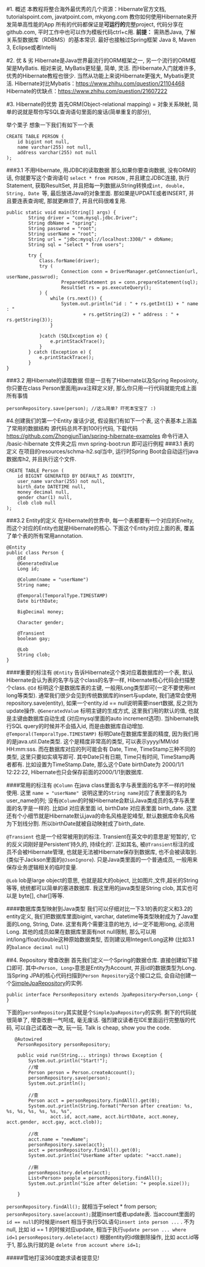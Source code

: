 #1. 概述
本教程将整合海外最优秀的几个资源：Hibernate官方文档, tutorialspoint.com,  javatpoint.com, mkyong.com
教你如何使用Hibernate来开发简单高性能的App
所有的代码都保证是**可运行的**完整project, 代码分享在github.com, 平时工作中也可以作为模板代码ctrl+c用.
**前提：**
需熟悉Java, 了解关系型数据库（RDBMS）的基本常识. 最好也接触过Spring框架
Java 8, Maven 3, Eclipse或者Intellij

#2. 优 & 劣
Hibernate是Java世界最流行的ORM框架之一, 另一个流行的ORM框架是MyBatis.
相对来说, MyBatis更轻量, 简单, 灵活. 而Hibernate入门就难许多, 优秀的Hibernate教程也很少. 当然从功能上来说Hibernate更强大, Mybatis更灵活.
Hibernate对比Mybatis：https://www.zhihu.com/question/21104468
Hibernate的优缺点：https://www.zhihu.com/question/21607222

#3. Hibernate的优势
首先ORM(Object-relational mapping) = 对象关系映射, 简单的说就是帮你写SQL查询语句里面的废话(简单重复的部分),

举个栗子
想象一下我们有如下一个表
```
CREATE TABLE PERSON (
	id bigint not null,
	name varchar(255) not null,
	address varchar(255) not null
);
```
###3.1 不用Hibernate, 用JDBC的读取数据
那么如果你要查询数据, 没有ORM的话, 你就要写这个查询语句
`select * from PERSON` , 并且建立JDBC连接, 执行Statement, 获取ResultSet, 并且把每一列数据从String转换成`int, double, String, Date `等, 最后放进Java的对象里面.
那如果是UPDATE或者INSERT, 并且要连表查询呢, 那就更麻烦了, 并且代码很难复用.
```
public static void main(String[] args) {
        String driver = "com.mysql.jdbc.Driver";
        String dbName = "spring";
        String passwrod = "root";
        String userName = "root";
        String url = "jdbc:mysql://localhost:3308/" + dbName;
        String sql = "select * from users";

        try {
            Class.forName(driver);
            try (
                    Connection conn = DriverManager.getConnection(url, userName,passwrod);
                    PreparedStatement ps = conn.prepareStatement(sql);
                    ResultSet rs = ps.executeQuery();
            ) {
                while (rs.next()) {
                    System.out.println("id : " + rs.getInt(1) + " name : "
                            + rs.getString(2) + " address : " + rs.getString(3));
                }

            }catch (SQLException e) {
                e.printStackTrace();
            }
        } catch (Exception e) {
            e.printStackTrace();
        }
}
```
###3.2 用Hibernate的读取数据
但是一旦有了Hibernate以及Spring Reposiroty, 你只要在class Person里面用java注释定义好, 那么你只用一行代码就能完成上面所有事情
```
personRepository.save(person); //这么简单? 吓死本宝宝了 :)
```
#4.创建我们的第一个Entity
废话少说, 假设我们有如下一个表, 这个表基本上涵盖了常用的数据结构
源代码总共不到100行代码, 下载代码 https://github.com/ZhongjunTian/spring-hibernate-examples
命令行进入 /basic-hibernate 文件夹之后 mvn spring-boot:run 即可运行例程
###3.1 表的定义
在项目的resources/schma-h2.sql当中, 运行时Spring Boot会自动运行java数据库h2, 并且执行这个文件.
```
CREATE TABLE Person (
	id BIGINT GENERATED BY DEFAULT AS IDENTITY,
	user_name varchar(255) not null,
	birth_date DATETIME null,
	money decimal null,
	gender char(1) null,
	clob clob null
);

```
###3.2 Entity的定义
在Hibernate的世界中, 每一个表都要有一个对应的Eneity, 而这个对应的Entity也就是Hibernate的核心.
下面这个Entity对应上面的表, 覆盖了单个表的所有常用annotation.
```
@Entity
public class Person {
    @Id
    @GeneratedValue
    Long id;

    @Column(name = "userName")
    String name;

    @Temporal(TemporalType.TIMESTAMP)
    Date birthDate;

    BigDecimal money;

    Character gender;

    @Transient
    boolean gay;

    @Lob
    String clob;
}
```
####重要的标注有
`@Entity` 告诉Hibernate这个类对应着数据库的一个表, 默认Hibernate会认为表的名字与这个class的名字一样, Hibernate核心代码会扫描整个class.
`@Id` 标明这个是数据库表的主键, 一般用Long类型即可(一定不要使用int long等类型). 通常我们很少会见到传统数据库的insert与update, 我们通常会使用repository.save(entity), 如果一个entity.id == null说明需要insert数据, 反之则为update操作.
`@GeneratedValue` 标明主键的生成方式, 这里我们用的默认的值, 也就是主键由数据库自动生成 (对应mysql里面的auto increment选项). 当hibernate执行SQL query的时候并不会插入id, 而是由数据库自动增加.
`@Temporal(TemporalType.TIMESTAMP)` 标明Date在数据库里面的精度, 因为我们用的是java.util.Date类型. 这个是精度非常高的类型, 可以表示yyyy/MM/dd HH:mm:sss. 而在数据库对应的列可能会有 Date, Time, TimeStamp三种不同的类型, 这里只要如实填写即可. 其中Date只有日期, Time只有时间, TimeStamp两者都有. 比如设置为TimeStamp.Date, 那么这个Date birthDate为 2000/1/1 12:22:22, Hibernate也只会保存前面的2000/1/1到数据库.

####常用的标注有
`@Column` 在java class里面名字与表里面的名字不一样的时候使用. 这里 `name = "userName" `说明这里的`String name`对应了表里面的名为user_name的列;
没有`@Column`的时候Hibernate会默认Java类成员的名字与表里面的名字是一样的. 比如id 对应表里面 id, birthDate 对应表里面 birth_date. 这里还有个小细节就是Hibernate默认java的命名风格是驼峰型, 默认数据库命名风格为下划线分割. 所以birthDate就被自动映射成了birth_date.

`@Transient` 也是一个经常被用到的标注. Transient在英文中的意思是'短暂的', 它的反义词刚好是Persistent'持久的, 持续化的'.  正如其名, 被`@Transient`标注的成员不会被Hibernate管理, 也就是无法被Hibernate保存到数据库, 也不会被读取到. (类似于Jackson里面的`@JsonIgnore`). 只是Java类里面的一个普通成员, 一般用来保存业务逻辑相关的临时变量.

`@Lob` lob是large object的意思, 也就是超大的object, 比如图片,文件,超长的String等等, 统统都可以简单的塞进数据库. 我这里用的java类型是String clob, 其实也可以是 byte[], char[]等等.

####数据库类型映射到Java类型
我们可以仔细对比一下3.1的表的定义和3.2的entity定义, 我们把数据库里面bigint, varchar, datetime等类型映射成为了Java里面的Long, String, Date.
这里有两个需要注意的地方, id一定不能用long, 必须用Long.
其他的成员如果在数据库里面有not null限制, 那么可以用 int/long/float/double这种原始数据类型, 否则建议用Integer/Long这种 (比如3.1的`balance decimal null`)

##4. Repository 增查改删
首先我们定义一个Spring的数据仓库. 直接创建如下接口即可. 其中`<Person, Long>`意思是Entity为Account, 并且id的数据类型为Long. 当Spring JPA的核心代码扫描到`Person Repository`这个接口之后, 会自动创建一个[SimpleJpaRepository](https://github.com/spring-projects/spring-data-jpa/blob/master/src/main/java/org/springframework/data/jpa/repository/support/SimpleJpaRepository.java)的实例.
```
public interface PersonRepository extends JpaRepository<Person,Long> {
}
```
下面的`personRepository`其实就是个`SimpleJpaRepository`的实例.
剩下的代码就很简单了, 增查改删一气呵成, 毫无废话. 强烈建议读者在IDE里面运行完整版的代码, 可以自己试着改一改, 玩一玩.
Talk is cheap, show you the code.
```
   @Autowired
    PersonRepository personRepository;

    public void run(String... strings) throws Exception {
        System.out.println("Start!");
        //增
        Person person = Person.createAccount();
        personRepository.save(person);
        System.out.println();

        //查
        Person acct = personRepository.findAll().get(0);
        System.out.println(String.format("Person after creation: %s, %s, %s, %s, %s, %s, %s",
                acct.id, acct.name, acct.birthDate, acct.money, acct.gender, acct.gay, acct.clob));

        //改
        acct.name = "newName";
        personRepository.save(acct);
        acct = personRepository.findAll().get(0);
        System.out.println("UserName after update: "+acct.name);

        //删
        personRepository.delete(acct);
        List<Person> people = personRepository.findAll();
        System.out.println("Size after deletion: "+ people.size());

    }
```

`personRepository.findAll();` 就相当于select * from person;
`personRepository.save(account);`就能insert或者update表. 当account里面的`id == null`的时候是insert 相当于执行SQL语句`insert into person ...` . 不为null, 比如 id == 1 的时候对应update, 相当于执行`update person ... where id=1`
`personRepository.delete(acct)` 根据entity的id做删除操作, 比如 acct.id等于1, 那么执行就的是 `delete from account where id=1;`

#####雪地打滚360度跪求读者提意见!